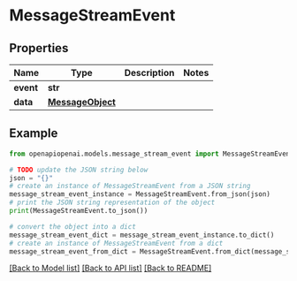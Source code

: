 # MessageStreamEvent


## Properties

Name | Type | Description | Notes
------------ | ------------- | ------------- | -------------
**event** | **str** |  | 
**data** | [**MessageObject**](MessageObject.md) |  | 

## Example

```python
from openapiopenai.models.message_stream_event import MessageStreamEvent

# TODO update the JSON string below
json = "{}"
# create an instance of MessageStreamEvent from a JSON string
message_stream_event_instance = MessageStreamEvent.from_json(json)
# print the JSON string representation of the object
print(MessageStreamEvent.to_json())

# convert the object into a dict
message_stream_event_dict = message_stream_event_instance.to_dict()
# create an instance of MessageStreamEvent from a dict
message_stream_event_from_dict = MessageStreamEvent.from_dict(message_stream_event_dict)
```
[[Back to Model list]](../README.md#documentation-for-models) [[Back to API list]](../README.md#documentation-for-api-endpoints) [[Back to README]](../README.md)


